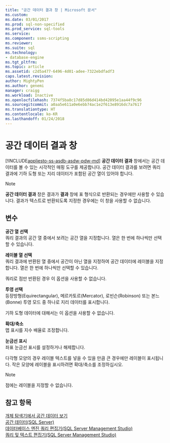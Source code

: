 ```yaml
---
title: "공간 데이터 결과 창 | Microsoft 문서"
ms.custom: 
ms.date: 03/01/2017
ms.prod: sql-non-specified
ms.prod_service: sql-tools
ms.service: 
ms.component: ssms-scripting
ms.reviewer: 
ms.suite: sql
ms.technology:
- database-engine
ms.tgt_pltfrm: 
ms.topic: article
ms.assetid: c2d5a477-6496-4d01-adee-7322ebdfadf3
caps.latest.revision: 
author: MightyPen
ms.author: genemi
manager: craigg
ms.workload: Inactive
ms.openlocfilehash: 7374f5ba8c17d85d86d414bd42095e1aa44f9c96
ms.sourcegitcommit: a0aa5e611a0e6ebb74ac1e2f613e8916dc7a7617
ms.translationtype: HT
ms.contentlocale: ko-KR
ms.lasthandoff: 01/24/2018
---
```

# <a name="spatial-results-window"></a>공간 데이터 결과 창
[!INCLUDE[appliesto-ss-asdb-asdw-pdw-md](../../includes/appliesto-ss-asdb-asdw-pdw-md.md)] **공간 데이터 결과** 창에서는 공간 데이터를 볼 수 있는 시각적인 매핑 도구를 제공합니다. 공간 데이터 결과를 보려면 쿼리 결과에 기하 도형 또는 지리 데이터가 포함된 공간 열이 있어야 합니다.  
  
> [!NOTE]  
>  **공간 데이터 결과** 창은 결과가 **결과** 창에 표 형식으로 반환되는 경우에만 사용할 수 있습니다. 결과가 텍스트로 반환되도록 지정한 경우에는 이 창을 사용할 수 없습니다.  
  
## <a name="options"></a>변수  
 **공간 열 선택**  
 쿼리 결과의 공간 열 중에서 보려는 공간 열을 지정합니다. 열은 한 번에 하나씩만 선택할 수 있습니다.  
  
 **레이블 열 선택**  
 쿼리 결과에 반환된 열 중에서 공간이 아닌 열을 지정하여 공간 데이터에 레이블을 지정합니다. 열은 한 번에 하나씩만 선택할 수 있습니다.  
  
 쿼리로 점만 반환된 경우 이 옵션을 사용할 수 없습니다.  
  
 **투영 선택**  
 등장방형(Equirectangular), 메르카토르(Mercator), 로빈슨(Robinson) 또는 본느(Bonne) 투영 모드 중 하나로 지리 데이터를 표시합니다.  
  
 기하 도형 데이터에 대해서는 이 옵션을 사용할 수 없습니다.  
  
 **확대/축소**  
 맵 표시를 지수 배율로 조정합니다.  
  
 **눈금선 표시**  
 좌표 눈금선 표시를 설정하거나 해제합니다.  
  
 다각형 모양의 경우 레이블 텍스트를 넣을 수 있을 만큼 큰 경우에만 레이블이 표시됩니다. 작은 모양에 레이블을 표시하려면 확대/축소를 조정하십시오.  
  
> [!NOTE]  
>  점에는 레이블을 지정할 수 없습니다.  
  
## <a name="see-also"></a>참고 항목  
 [개체 탐색기에서 공간 데이터 보기](../../relational-databases/scripting/view-spatial-data-in-object-explorer.md)   
 [공간 데이터&#40;SQL Server&#41;](../../relational-databases/spatial/spatial-data-sql-server.md)   
 [데이터베이스 엔진 쿼리 편집기&#40;SQL Server Management Studio&#41;](../../relational-databases/scripting/database-engine-query-editor-sql-server-management-studio.md)   
 [쿼리 및 텍스트 편집기&#40;SQL Server Management Studio&#41;](../../relational-databases/scripting/query-and-text-editors-sql-server-management-studio.md)  
  
  
